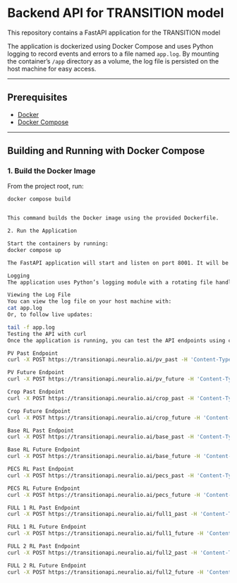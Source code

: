 # Backend API for TRANSITION model 

This repository contains a FastAPI application for the TRANSITION model 

The application is dockerized using Docker Compose and uses Python logging to record events and errors to a file named `app.log`. By mounting the container’s `/app` directory as a volume, the log file is persisted on the host machine for easy access.




---

## Prerequisites

- [Docker](https://www.docker.com/)
- [Docker Compose](https://docs.docker.com/compose/)

---

## Building and Running with Docker Compose

### 1. Build the Docker Image

From the project root, run:

```bash
docker compose build


This command builds the Docker image using the provided Dockerfile.

2. Run the Application

Start the containers by running:
docker compose up

The FastAPI application will start and listen on port 8001. It will be accessible at https://transitionapi.neuralio.ai/docs

Logging
The application uses Python’s logging module with a rotating file handler that writes log entries to app.log inside the container. With the Docker Compose volume configuration, this file is also available on your host.

Viewing the Log File
You can view the log file on your host machine with:
cat app.log
Or, to follow live updates:

tail -f app.log
Testing the API with curl
Once the application is running, you can test the API endpoints using curl:

PV Past Endpoint
curl -X POST https://transitionapi.neuralio.ai/pv_past -H 'Content-Type: application/json' -d '{}'

PV Future Endpoint
curl -X POST https://transitionapi.neuralio.ai/pv_future -H 'Content-Type: application/json' -d '{}'

Crop Past Endpoint
curl -X POST https://transitionapi.neuralio.ai/crop_past -H 'Content-Type: application/json' -d '{}'

Crop Future Endpoint
curl -X POST https://transitionapi.neuralio.ai/crop_future -H 'Content-Type: application/json' -d '{}'

Base RL Past Endpoint 
curl -X POST https://transitionapi.neuralio.ai/base_past -H 'Content-Type: application/json' -d '{}'

Base RL Future Endpoint 
curl -X POST https://transitionapi.neuralio.ai/base_future -H 'Content-Type: application/json' -d '{}'

PECS RL Past Endpoint 
curl -X POST https://transitionapi.neuralio.ai/pecs_past -H 'Content-Type: application/json' -d '{}'

PECS RL Future Endpoint 
curl -X POST https://transitionapi.neuralio.ai/pecs_future -H 'Content-Type: application/json' -d '{}'

FULL 1 RL Past Endpoint 
curl -X POST https://transitionapi.neuralio.ai/full1_past -H 'Content-Type: application/json' -d '{}'

FULL 1 RL Future Endpoint 
curl -X POST https://transitionapi.neuralio.ai/full1_future -H 'Content-Type: application/json' -d '{}'

FULL 2 RL Past Endpoint 
curl -X POST https://transitionapi.neuralio.ai/full2_past -H 'Content-Type: application/json' -d '{}'

FULL 2 RL Future Endpoint 
curl -X POST https://transitionapi.neuralio.ai/full2_future -H 'Content-Type: application/json' -d '{}'


